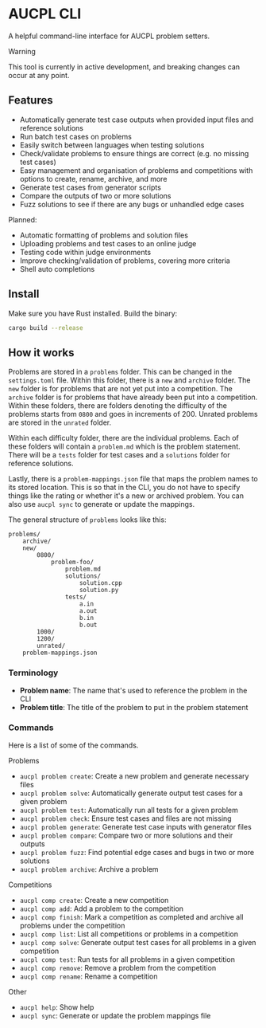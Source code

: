 # AUCPL CLI

A helpful command-line interface for AUCPL problem setters.

> [!WARNING]
> This tool is currently in active development, and breaking changes can occur at any point.

## Features

- Automatically generate test case outputs when provided input files and reference solutions
- Run batch test cases on problems
- Easily switch between languages when testing solutions
- Check/validate problems to ensure things are correct (e.g. no missing test cases)
- Easy management and organisation of problems and competitions with options to create, rename, archive, and more
- Generate test cases from generator scripts
- Compare the outputs of two or more solutions
- Fuzz solutions to see if there are any bugs or unhandled edge cases

Planned:

- Automatic formatting of problems and solution files
- Uploading problems and test cases to an online judge
- Testing code within judge environments
- Improve checking/validation of problems, covering more criteria
- Shell auto completions

## Install

Make sure you have Rust installed. Build the binary:

```sh
cargo build --release
```

## How it works

Problems are stored in a `problems` folder. This can be changed in the `settings.toml` file. Within this folder, there is a `new` and `archive` folder. The `new` folder is for problems that are not yet put into a competition. The `archive` folder is for problems that have already been put into a competition. Within these folders, there are folders denoting the difficulty of the problems starts from `0800` and goes in increments of 200. Unrated problems are stored in the `unrated` folder.

Within each difficulty folder, there are the individual problems. Each of these folders will contain a `problem.md` which is the problem statement. There will be a `tests` folder for test cases and a `solutions` folder for reference solutions.

Lastly, there is a `problem-mappings.json` file that maps the problem names to its stored location. This is so that in the CLI, you do not have to specify things like the rating or whether it's a new or archived problem. You can also use `aucpl sync` to generate or update the mappings.

The general structure of `problems` looks like this:

```
problems/
    archive/
    new/
        0800/
            problem-foo/
                problem.md
                solutions/
                    solution.cpp
                    solution.py
                tests/
                    a.in
                    a.out
                    b.in
                    b.out
        1000/
        1200/
        unrated/
    problem-mappings.json
```

### Terminology

- **Problem name**: The name that's used to reference the problem in the CLI
- **Problem title**: The title of the problem to put in the problem statement

### Commands

Here is a list of some of the commands.

Problems

- `aucpl problem create`: Create a new problem and generate necessary files
- `aucpl problem solve`: Automatically generate output test cases for a given problem
- `aucpl problem test`: Automatically run all tests for a given problem
- `aucpl problem check`: Ensure test cases and files are not missing
- `aucpl problem generate`: Generate test case inputs with generator files
- `aucpl problem compare`: Compare two or more solutions and their outputs
- `aucpl problem fuzz`: Find potential edge cases and bugs in two or more solutions
- `aucpl problem archive`: Archive a problem

Competitions

- `aucpl comp create`: Create a new competition
- `aucpl comp add`: Add a problem to the competition
- `aucpl comp finish`: Mark a competition as completed and archive all problems under the competition
- `aucpl comp list`: List all competitions or problems in a competition
- `aucpl comp solve`: Generate output test cases for all problems in a given competition
- `aucpl comp test`: Run tests for all problems in a given competition
- `aucpl comp remove`: Remove a problem from the competition
- `aucpl comp rename`: Rename a competition

Other

- `aucpl help`: Show help
- `aucpl sync`: Generate or update the problem mappings file
